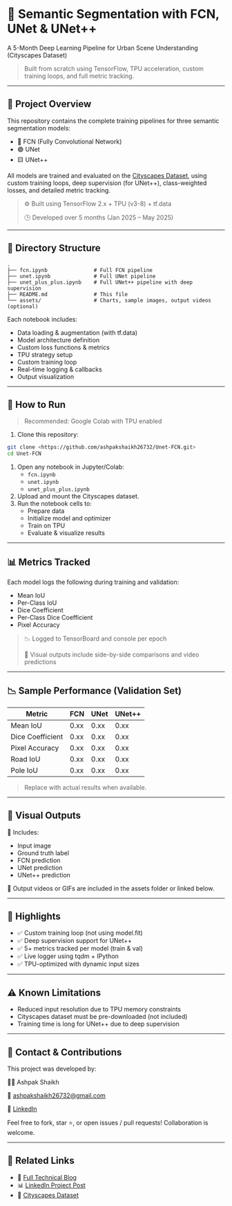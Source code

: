 # 🧠 Semantic Segmentation with FCN, UNet & UNet++

A 5-Month Deep Learning Pipeline for Urban Scene Understanding (Cityscapes Dataset)

> Built from scratch using TensorFlow, TPU acceleration, custom training loops, and full metric tracking.
> 

---

## 📌 Project Overview

This repository contains the complete training pipelines for three semantic segmentation models:

- 🔵 FCN (Fully Convolutional Network)
- 🟢 UNet
- 🟨 UNet++

All models are trained and evaluated on the [Cityscapes Dataset](https://www.cityscapes-dataset.com/), using custom training loops, deep supervision (for UNet++), class-weighted losses, and detailed metric tracking.

> ⚙️ Built using TensorFlow 2.x + TPU (v3-8) + tf.data
> 
> 
> 🕒 Developed over 5 months (Jan 2025 – May 2025)
> 

---

## 📂 Directory Structure

```
.
├── fcn.ipynb               # Full FCN pipeline
├── unet.ipynb              # Full UNet pipeline
├── unet_plus_plus.ipynb    # Full UNet++ pipeline with deep supervision
├── README.md               # This file
└── assets/                 # Charts, sample images, output videos (optional)

```

Each notebook includes:

- Data loading & augmentation (with tf.data)
- Model architecture definition
- Custom loss functions & metrics
- TPU strategy setup
- Custom training loop
- Real-time logging & callbacks
- Output visualization

---

## 🚀 How to Run

> Recommended: Google Colab with TPU enabled
> 
1. Clone this repository:

```bash
git clone <https://github.com/ashpakshaikh26732/Unet-FCN.git>
cd Unet-FCN

```

1. Open any notebook in Jupyter/Colab:
    - `fcn.ipynb`
    - `unet.ipynb`
    - `unet_plus_plus.ipynb`
2. Upload and mount the Cityscapes dataset.
3. Run the notebook cells to:
    - Prepare data
    - Initialize model and optimizer
    - Train on TPU
    - Evaluate & visualize results

---

## 📊 Metrics Tracked

Each model logs the following during training and validation:

- Mean IoU
- Per-Class IoU
- Dice Coefficient
- Per-Class Dice Coefficient
- Pixel Accuracy

> 📉 Logged to TensorBoard and console per epoch
> 
> 
> 🎨 Visual outputs include side-by-side comparisons and video predictions
> 

---

## 📉 Sample Performance (Validation Set)

| Metric | FCN | UNet | UNet++ |
| --- | --- | --- | --- |
| Mean IoU | 0.xx | 0.xx | 0.xx |
| Dice Coefficient | 0.xx | 0.xx | 0.xx |
| Pixel Accuracy | 0.xx | 0.xx | 0.xx |
| Road IoU | 0.xx | 0.xx | 0.xx |
| Pole IoU | 0.xx | 0.xx | 0.xx |

> Replace with actual results when available.
> 

---

## 🎥 Visual Outputs

📸 Includes:

- Input image
- Ground truth label
- FCN prediction
- UNet prediction
- UNet++ prediction

🎥 Output videos or GIFs are included in the assets folder or linked below.

---

## 🧠 Highlights

- ✅ Custom training loop (not using model.fit)
- ✅ Deep supervision support for UNet++
- ✅ 5+ metrics tracked per model (train & val)
- ✅ Live logger using tqdm + IPython
- ✅ TPU-optimized with dynamic input sizes

---

## ⚠️ Known Limitations

- Reduced input resolution due to TPU memory constraints
- Cityscapes dataset must be pre-downloaded (not included)
- Training time is long for UNet++ due to deep supervision

---

## 📨 Contact & Contributions

This project was developed by:

👨‍💻 Ashpak Shaikh

📧 [ashpakshaikh26732@gmail.com](mailto:ashpakshaikh26732@gmail.com)

🔗 [LinkedIn](https://www.linkedin.com/in/yourprofile)

Feel free to fork, star ⭐️, or open issues / pull requests! Collaboration is welcome.

---

## 📖 Related Links

- 📖 [Full Technical Blog](https://your-blog-link.com/)
- 📊 [LinkedIn Project Post](https://www.linkedin.com/posts/your-post)
- 📂 [Cityscapes Dataset](https://www.cityscapes-dataset.com/)

